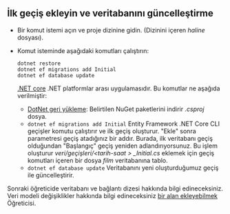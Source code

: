 ## <a name="add-initial-migration-and-update-the-database"></a>İlk geçiş ekleyin ve veritabanını güncelleştirme

* Bir komut istemi açın ve proje dizinine gidin. (Dizinini içeren *haline* dosyası).

* Komut isteminde aşağıdaki komutları çalıştırın:

  ```console
  dotnet restore
  dotnet ef migrations add Initial
  dotnet ef database update
  ```
  
  [.NET core](/dotnet/core/tools/index) .NET platformlar arası uygulamasıdır. Bu komutlar ne aşağıda verilmiştir:

  * [DotNet geri yükleme](/dotnet/core/tools/dotnet-restore): Belirtilen NuGet paketlerini indirir *.csproj* dosya.
  * `dotnet ef migrations add Initial` Entity Framework .NET Core CLI geçişler komutu çalıştırır ve ilk geçiş oluşturur. "Ekle" sonra parametresi geçiş atadığınız bir addır. Burada, ilk veritabanı geçiş olduğundan "Başlangıç" geçiş yeniden adlandırıyorsunuz. Bu işlem oluşturur *veri/geçişleri/\<tarih-saat > _Initial.cs* eklemek için geçiş komutları içeren bir dosya *film* veritabanına tablo.
  * `dotnet ef database update`  Veritabanını yeni oluşturduğumuz geçiş ile güncelleştirir.

Sonraki öğreticide veritabanı ve bağlantı dizesi hakkında bilgi edineceksiniz. Veri modeli değişiklikler hakkında bilgi edineceksiniz [bir alan ekleyebilmek](xref:tutorials/first-mvc-app/new-field) Öğreticisi.
